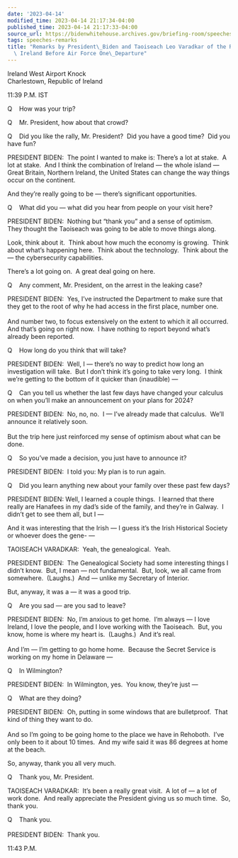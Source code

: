 ```yaml
---
date: '2023-04-14'
modified_time: 2023-04-14 21:17:34-04:00
published_time: 2023-04-14 21:17:33-04:00
source_url: https://bidenwhitehouse.archives.gov/briefing-room/speeches-remarks/2023/04/14/remarks-by-president-biden-and-taoiseach-leo-varadkar-of-the-republic-of-ireland-before-air-force-one-departure/
tags: speeches-remarks
title: "Remarks by President\_Biden and Taoiseach Leo Varadkar of the Republic of\
  \ Ireland Before Air Force One\_Departure"
---
```

 
Ireland West Airport Knock  
Charlestown, Republic of Ireland

11:39 P.M. IST

Q    How was your trip?

Q    Mr. President, how about that crowd?

Q    Did you like the rally, Mr. President?  Did you have a good time? 
Did you have fun?

PRESIDENT BIDEN:  The point I wanted to make is: There’s a lot at
stake.  A lot at stake.  And I think the combination of Ireland — the
whole island — Great Britain, Northern Ireland, the United States can
change the way things occur on the continent.

And they’re really going to be — there’s significant opportunities.

Q    What did you — what did you hear from people on your visit here?

PRESIDENT BIDEN:  Nothing but “thank you” and a sense of optimism.  They
thought the Taoiseach was going to be able to move things along.

Look, think about it.  Think about how much the economy is growing. 
Think about what’s happening here.  Think about the technology.  Think
about the — the cybersecurity capabilities. 

There’s a lot going on.  A great deal going on here.

Q    Any comment, Mr. President, on the arrest in the leaking case?

PRESIDENT BIDEN:  Yes, I’ve instructed the Department to make sure that
they get to the root of why he had access in the first place, number
one.   
   
And number two, to focus extensively on the extent to which it all
occurred.  And that’s going on right now.  I have nothing to report
beyond what’s already been reported.

Q    How long do you think that will take?

PRESIDENT BIDEN:  Well, I — there’s no way to predict how long an
investigation will take.  But I don’t think it’s going to take very
long.  I think we’re getting to the bottom of it quicker than
(inaudible) —

Q    Can you tell us whether the last few days have changed your
calculus on when you’ll make an announcement on your plans for 2024?

PRESIDENT BIDEN:  No, no, no.  I — I’ve already made that calculus. 
We’ll announce it relatively soon.   
   
But the trip here just reinforced my sense of optimism about what can be
done.

Q    So you’ve made a decision, you just have to announce it?

PRESIDENT BIDEN:  I told you: My plan is to run again.

Q    Did you learn anything new about your family over these past few
days?

PRESIDENT BIDEN: Well, I learned a couple things.  I learned that there
really are Hanafees in my dad’s side of the family, and they’re in
Galway.  I didn’t get to see them all, but I —

And it was interesting that the Irish — I guess it’s the Irish
Historical Society or whoever does the gene- —

TAOISEACH VARADKAR:  Yeah, the genealogical.  Yeah.

PRESIDENT BIDEN:  The Genealogical Society had some interesting things I
didn’t know.  But, I mean — not fundamental.  But, look, we all came
from somewhere.  (Laughs.)  And — unlike my Secretary of Interior.

But, anyway, it was a — it was a good trip.

Q    Are you sad — are you sad to leave?

PRESIDENT BIDEN:  No, I’m anxious to get home.  I’m always — I love
Ireland, I love the people, and I love working with the Taoiseach.  But,
you know, home is where my heart is.  (Laughs.)  And it’s real.   
   
And I’m — I’m getting to go home home.  Because the Secret Service is
working on my home in Delaware —

Q    In Wilmington?

PRESIDENT BIDEN:  In Wilmington, yes.  You know, they’re just —

Q    What are they doing?

PRESIDENT BIDEN:  Oh, putting in some windows that are bulletproof. 
That kind of thing they want to do.   
   
And so I’m going to be going home to the place we have in Rehoboth. 
I’ve only been to it about 10 times.  And my wife said it was 86 degrees
at home at the beach.

So, anyway, thank you all very much.

Q    Thank you, Mr. President.

TAOISEACH VARADKAR:  It’s been a really great visit.  A lot of — a lot
of work done.  And really appreciate the President giving us so much
time.  So, thank you.

Q    Thank you.  
   
PRESIDENT BIDEN:  Thank you. 

11:43 P.M.
